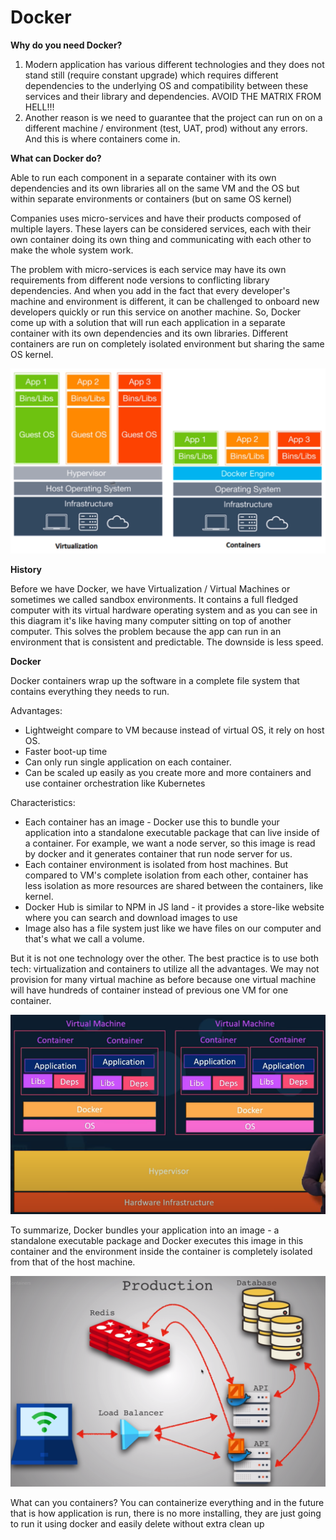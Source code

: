 # Docker

**Why do you need Docker?**

1. Modern application has various different technologies and they does not stand still \(require constant upgrade\) which requires different dependencies to the underlying OS and compatibility between these services and their library and dependencies. AVOID THE MATRIX FROM HELL!!!
2. Another reason is we need to guarantee that the project can run on on a different machine / environment \(test, UAT, prod\) without any errors. And this is where containers come in.

**What can Docker do?**

Able to run each component in a separate container with its own dependencies and its own libraries all on the same VM and the OS but within separate environments or containers \(but on same OS kernel\)

Companies uses micro-services and have their products composed of multiple layers. These layers can be considered services, each with their own container doing its own thing and communicating with each other to make the whole system work.

The problem with micro-services is each service may have its own requirements from different node versions to conflicting library dependencies. And when you add in the fact that every developer's machine and environment is different, it can be challenged to onboard new developers quickly or run this service on another machine. So, Docker come up with a solution that will run each application in a separate container with its own dependencies and its own libraries. Different containers are run on completely isolated environment but sharing the same OS kernel.

![](../../.gitbook/assets/1.png)

**History**

Before we have Docker, we have Virtualization / Virtual Machines or sometimes we called sandbox environments. It contains a full fledged computer with its virtual hardware operating system and as you can see in this diagram it's like having many computer sitting on top of another computer. This solves the problem because the app can run in an environment that is consistent and predictable. The downside is less speed.

**Docker**

Docker containers wrap up the software in a complete file system that contains everything they needs to run. 

Advantages: 

* Lightweight compare to VM because instead of virtual OS, it rely on host OS.
* Faster boot-up time
* Can only run single application on each container.
* Can be scaled up easily as you create more and more containers and use container orchestration like Kubernetes 

Characteristics:

* Each container has an image - Docker use this to bundle your application into a standalone executable package that can live inside of a container. For example, we want a node server, so this image is read by docker and it generates container that run node server for us.
* Each container environment is isolated from host machines. But compared to VM's complete isolation from each other, container has less isolation as more resources are shared between the containers, like kernel.
* Docker Hub is similar to NPM in JS land - it provides a store-like website where you can search and download images to use
* Image also has a file system just like we have files on our computer and that's what we call a volume.

But it is not one technology over the other. The best practice is to use both tech: virtualization and containers to utilize all the advantages. We may not provision for many virtual machine as before because one virtual machine will have hundreds of container instead of previous one VM for one container.

![](../../.gitbook/assets/1%20%281%29.png)

To summarize, Docker bundles your application into an image - a standalone executable package and Docker executes this image in this container and the environment inside the container is completely isolated from that of the host machine.

![Creating many containers as you scale up and use Load Balancer to distribute request](../../.gitbook/assets/2.png)

What can you containers? You can containerize everything and in the future that is how application is run, there is no more installing, they are just going to run it using docker and easily delete without extra clean up

